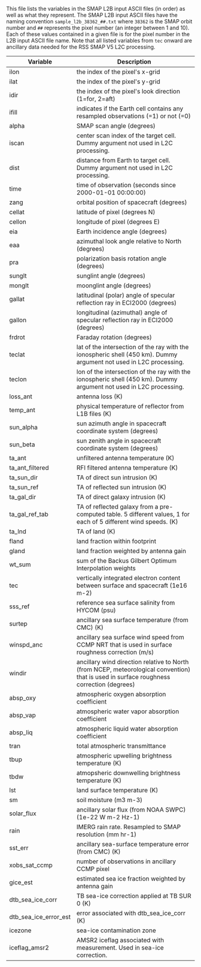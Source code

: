 This file lists the variables in the SMAP L2B input ASCII files (in order) as well as what they represent.
The SMAP L2B input ASCII files have the naming convention `sample_l2b_38362_##.txt` where `38362` is the SMAP
orbit number and `##` represents the pixel number (an integer between 1 and 10).
Each of these values contained in a given file is for the pixel number in the L2B input ASCII file name.
Note that all listed variables from `tec` onward are ancillary data needed for the RSS SMAP V5 L2C processing.

| Variable | Description |
| --- | --- |
| ilon | the index of the pixel's x-grid |
| ilat | the index of the pixel's y-grid |
| idir | the index of the pixel's look direction (1=for, 2=aft) |
| ifill | indicates if the Earth cell contains any resampled observations (=1) or not (=0) |
| alpha | SMAP scan angle (degrees) |
| iscan | center scan index of the target cell. Dummy argument not used in L2C processing. |
| dist | distance from Earth to target cell.  Dummy argument not used in L2C processing. |
| time | time of observation (seconds since 2000-01-01 00:00:00) |
| zang | orbital position of spacecraft (degrees) |
| cellat | latitude of pixel (degrees N) |
| cellon | longitude of pixel (degrees E) |
| eia | Earth incidence angle (degrees) |
| eaa | azimuthal look angle relative to North (degrees) |
| pra | polarization basis rotation angle (degrees) |
| sunglt | sunglint angle (degrees) |
| monglt | moonglint angle (degrees) |
| gallat | latitudinal (polar) angle of specular reflection ray in ECI2000 (degrees) |
| gallon | longitudinal (azimuthal) angle of specular reflection ray in ECI2000 (degrees) |
| frdrot | Faraday rotation (degrees) |
| teclat | lat of the intersection of the ray with the ionospheric shell (450 km). Dummy argument not used in L2C processing. |
| teclon | lon of the intersection of the ray with the ionospheric shell (450 km). Dummy argument not used in L2C processing. |
| loss_ant | antenna loss (K) |
| temp_ant | physical temperature of reflector from L1B files (K) |
| sun_alpha | sun azimuth angle in spacecraft coordinate system (degrees) |
| sun_beta | sun zenith angle in spacecraft coordinate system (degrees) |
| ta_ant | unfiltered antenna temperature (K) |
| ta_ant_filtered | RFI filtered antenna temperature (K) |
| ta_sun_dir | TA of direct sun intrusion (K) |
| ta_sun_ref | TA of reflected sun intrusion (K) |
| ta_gal_dir | TA of direct galaxy intrusion (K) |
| ta_gal_ref_tab | TA of reflected galaxy from a pre-computed table. 5 different values, 1 for each of 5 different wind speeds. (K) |
| ta_lnd | TA of land (K) |
| fland | land fraction within footprint |
| gland | land fraction weighted by antenna gain |
| wt_sum | sum of the Backus Gilbert Optimum Interpolation weights |
| tec | vertically integrated electron content between surface and spacecraft (1e16 m-2) |
| sss_ref | reference sea surface salinity from HYCOM (psu) |
| surtep | ancillary sea surface temperature (from CMC) (K) |
| winspd_anc | ancillary sea surface wind speed from CCMP NRT that is used in surface roughness correction (m/s) |
| windir | ancillary wind direction relative to North (from NCEP, meteorological convention) that is used in surface roughness correction (degrees) |
| absp_oxy | atmospheric oxygen absorption coefficient |
| absp_vap | atmospheric water vapor absorption coefficient |
| absp_liq | atmospheric liquid water absorption coefficient |
| tran | total atmospheric transmittance |
| tbup | atmospheric upwelling brightness temperature (K) |
| tbdw | atmopsheric downwelling brightness temperature (K) |
| lst | land surface temperature (K) |
| sm | soil moisture (m3 m-3) |
| solar_flux | ancillary solar flux (from NOAA SWPC) (1e-22 W m-2 Hz-1) |
| rain | IMERG rain rate. Resampled to SMAP resolution (mm hr-1) |
| sst_err | ancillary sea-surface temperature error (from CMC) (K) |
| xobs_sat_ccmp | number of observations in ancillary CCMP pixel |
| gice_est | estimated sea ice fraction weighted by antenna gain |
| dtb_sea_ice_corr | TB sea-ice correction applied at TB SUR 0 (K) |
| dtb_sea_ice_error_est | error associated with dtb_sea_ice_corr (K) |
| icezone | sea-ice contamination zone |
| iceflag_amsr2 | AMSR2 iceflag associated with measurement.  Used in sea-ice correction. |
